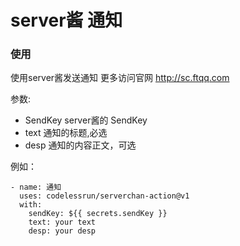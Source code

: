 # server酱 通知

### 使用

使用server酱发送通知
更多访问官网 http://sc.ftqq.com

参数: 
  + SendKey server酱的 SendKey
  + text 通知的标题,必选
  + desp 通知的内容正文，可选


例如：
```
- name: 通知
  uses: codelessrun/serverchan-action@v1
  with:
    sendKey: ${{ secrets.sendKey }}
    text: your text
    desp: your desp
```